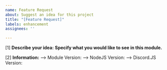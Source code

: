 ```yaml
---
name: Feature Request
about: Suggest an idea for this project
title: "[Feature Request]"
labels: enhancement
assignees: ''

---
```


[1] **Describe your idea:**
**Specify what you would like to see in this module.**

[2] **Information:**
--> Module Version: 
--> NodeJS Version: 
--> Discord.JS Version:
